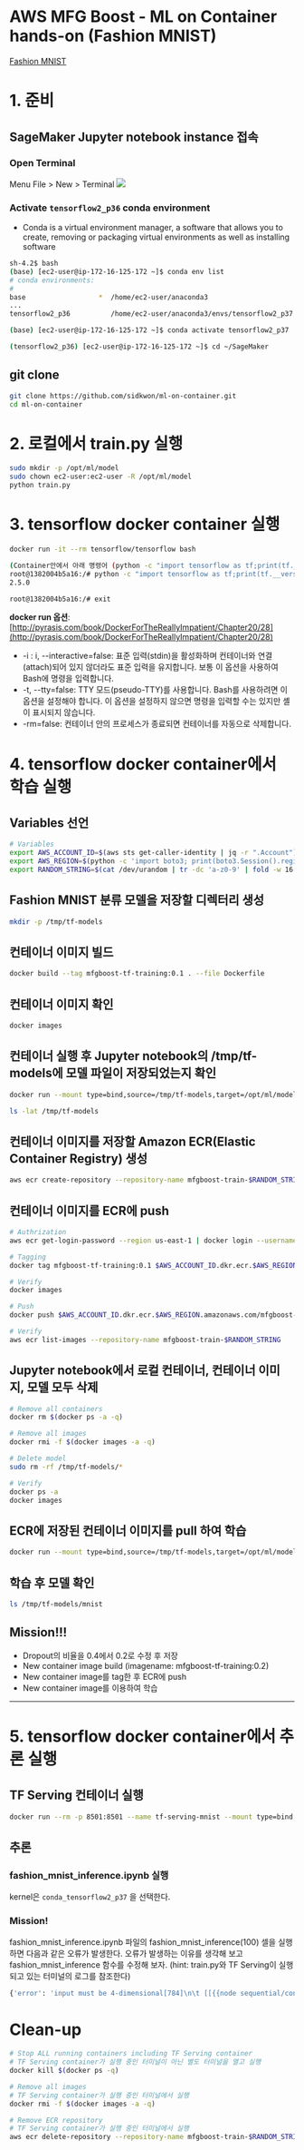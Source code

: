 # AWS MFG Boost - ML on Container hands-on (Fashion MNIST)
[Fashion MNIST](https://github.com/zalandoresearch/fashion-mnist)

# 1. 준비

## SageMaker Jupyter notebook instance 접속

### Open Terminal

Menu File > New > Terminal
![](image/open-terminal.png)

### Activate **`tensorflow2_p36`** conda environment

- Conda is a virtual environment manager, a software that allows you to create, removing or packaging virtual environments as well as installing software

```bash
sh-4.2$ bash
(base) [ec2-user@ip-172-16-125-172 ~]$ conda env list
# conda environments:
#
base                  *  /home/ec2-user/anaconda3
...
tensorflow2_p36          /home/ec2-user/anaconda3/envs/tensorflow2_p37

(base) [ec2-user@ip-172-16-125-172 ~]$ conda activate tensorflow2_p37

(tensorflow2_p36) [ec2-user@ip-172-16-125-172 ~]$ cd ~/SageMaker
```

## git clone

```bash
git clone https://github.com/sidkwon/ml-on-container.git
cd ml-on-container
```

# 2. 로컬에서 train.py 실행

```bash
sudo mkdir -p /opt/ml/model
sudo chown ec2-user:ec2-user -R /opt/ml/model
python train.py
```

# 3. tensorflow docker container 실행

```bash
docker run -it --rm tensorflow/tensorflow bash

(Container안에서 아래 명령어 (python -c "import tensorflow as tf;print(tf.__version__)") 수행)
root@1382004b5a16:/# python -c "import tensorflow as tf;print(tf.__version__)"
2.5.0

root@1382004b5a16:/# exit
```

**docker run 옵션**: [http://pyrasis.com/book/DockerForTheReallyImpatient/Chapter20/28](http://pyrasis.com/book/DockerForTheReallyImpatient/Chapter20/28)

- -i : i, --interactive=false: 표준 입력(stdin)을 활성화하며 컨테이너와 연결(attach)되어 있지 않더라도 표준 입력을 유지합니다. 보통 이 옵션을 사용하여 Bash에 명령을 입력합니다.
- -t, --tty=false: TTY 모드(pseudo-TTY)를 사용합니다. Bash를 사용하려면 이 옵션을 설정해야 합니다. 이 옵션을 설정하지 않으면 명령을 입력할 수는 있지만 셸이 표시되지 않습니다.
- -rm=false: 컨테이너 안의 프로세스가 종료되면 컨테이너를 자동으로 삭제합니다.

# 4. tensorflow docker container에서 학습 실행

## Variables 선언

```bash
# Variables
export AWS_ACCOUNT_ID=$(aws sts get-caller-identity | jq -r ".Account")
export AWS_REGION=$(python -c 'import boto3; print(boto3.Session().region_name)')
export RANDOM_STRING=$(cat /dev/urandom | tr -dc 'a-z0-9' | fold -w 16 | head -n 1)
```

## Fashion MNIST 분류 모델을 저장할 디렉터리 생성

```bash
mkdir -p /tmp/tf-models
```

## 컨테이너 이미지 빌드

```bash
docker build --tag mfgboost-tf-training:0.1 . --file Dockerfile
```

## 컨테이너 이미지 확인

```bash
docker images
```

## 컨테이너 실행 후 Jupyter notebook의 /tmp/tf-models에 모델 파일이 저장되었는지 확인

```bash
docker run --mount type=bind,source=/tmp/tf-models,target=/opt/ml/model mfgboost-tf-training:0.1

ls -lat /tmp/tf-models
```

## 컨테이너 이미지를 저장할 Amazon ECR(Elastic Container Registry) 생성

```bash
aws ecr create-repository --repository-name mfgboost-train-$RANDOM_STRING
```

## 컨테이너 이미지를 ECR에 push

```bash
# Authrization
aws ecr get-login-password --region us-east-1 | docker login --username AWS --password-stdin $AWS_ACCOUNT_ID.dkr.ecr.$AWS_REGION.amazonaws.com

# Tagging
docker tag mfgboost-tf-training:0.1 $AWS_ACCOUNT_ID.dkr.ecr.$AWS_REGION.amazonaws.com/mfgboost-train-$RANDOM_STRING:0.1

# Verify
docker images

# Push
docker push $AWS_ACCOUNT_ID.dkr.ecr.$AWS_REGION.amazonaws.com/mfgboost-train-$RANDOM_STRING:0.1

# Verify
aws ecr list-images --repository-name mfgboost-train-$RANDOM_STRING
```

## Jupyter notebook에서 로컬 컨테이너, 컨테이너 이미지, 모델 모두 삭제

```bash
# Remove all containers
docker rm $(docker ps -a -q)

# Remove all images
docker rmi -f $(docker images -a -q)

# Delete model
sudo rm -rf /tmp/tf-models/*

# Verify
docker ps -a
docker images
```

## ECR에 저장된 컨테이너 이미지를 pull 하여 학습

```bash
docker run --mount type=bind,source=/tmp/tf-models,target=/opt/ml/model $AWS_ACCOUNT_ID.dkr.ecr.$AWS_REGION.amazonaws.com/mfgboost-train-$RANDOM_STRING:0.1
```

## 학습 후 모델 확인

```bash
ls /tmp/tf-models/mnist
```
<!-- blank line -->

## Mission!!!
- Dropout의 비율을 0.4에서 0.2로 수정 후 저장
- New container image build (imagename: mfgboost-tf-training:0.2)
- New container image를 tag한 후 ECR에 push
- New container image를 이용하여 학습

<!-- blank line -->
----
<!-- blank line -->

# 5. tensorflow docker container에서 추론 실행

## TF Serving 컨테이너 실행

```bash
docker run --rm -p 8501:8501 --name tf-serving-mnist --mount type=bind,source=/tmp/tf-models/mnist,target=/models/mnist -e MODEL_NAME=mnist tensorflow/serving
```

## 추론

### fashion_mnist_inference.ipynb 실행
kernel은 `conda_tensorflow2_p37` 을 선택한다.

### Mission!
fashion_mnist_inference.ipynb 파일의 fashion_mnist_inference(100) 셀을 실행하면 다음과 같은 오류가 발생한다. 오류가 발생하는 이유를 생각해 보고 fashion_mnist_inference 함수를 수정해 보자. (hint: train.py와 TF Serving이 실행되고 있는 터미널의 로그를 참조한다)

```bash
{'error': 'input must be 4-dimensional[784]\n\t [[{{node sequential/conv2d/Relu}}]]'}
```

# Clean-up

```bash
# Stop ALL running containers including TF Serving container
# TF Serving container가 실행 중인 터미널이 아닌 별도 터미널을 열고 실행
docker kill $(docker ps -q)

# Remove all images
# TF Serving container가 실행 중인 터미널에서 실행
docker rmi -f $(docker images -a -q)

# Remove ECR repository
# TF Serving container가 실행 중인 터미널에서 실행
aws ecr delete-repository --repository-name mfgboost-train-$RANDOM_STRING --force
```
